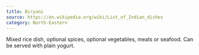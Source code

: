 ```yaml
---
title: Biryani
source: https://en.wikipedia.org/wiki/List_of_Indian_dishes
category: North-Eastern
---
```

Mixed rice dish, optional spices, optional vegetables, meats or seafood. Can be served with plain yogurt.
